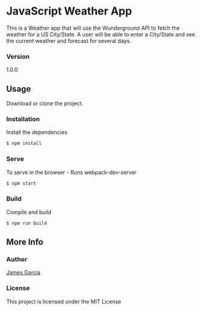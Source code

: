 # JavaScript Weather App
This is a Weather app that will use the Wunderground API to fetch the weather for a US City/State. A user will be able to enter a City/State and see the current weather and forecast for several days.

### Version
1.0.0

## Usage
Download or clone the project.

### Installation

Install the dependencies

```sh
$ npm install
```

### Serve
To serve in the browser  - Runs webpack-dev-server

```sh
$ npm start
```

### Build
Compile and build

```sh
$ npm run build
```

## More Info


### Author

[James Garcia](http://www.garciajames.com)

### License

This project is licensed under the MIT License

